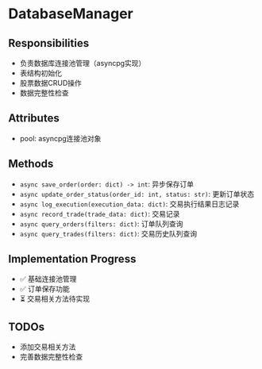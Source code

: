 # DatabaseManager

## Responsibilities
- 负责数据库连接池管理（asyncpg实现）
- 表结构初始化
- 股票数据CRUD操作
- 数据完整性检查

## Attributes
- pool: asyncpg连接池对象

## Methods
- `async save_order(order: dict) -> int`: 异步保存订单
- `async update_order_status(order_id: int, status: str)`: 更新订单状态
- `async log_execution(execution_data: dict)`: 交易执行结果日志记录
- `async record_trade(trade_data: dict)`: 交易记录
- `async query_orders(filters: dict)`: 订单队列查询
- `async query_trades(filters: dict)`: 交易历史队列查询

## Implementation Progress
- ✅ 基础连接池管理
- ✅ 订单保存功能
- ⏳ 交易相关方法待实现

## TODOs
- 添加交易相关方法
- 完善数据完整性检查